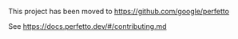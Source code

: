 This project has been moved to
https://github.com/google/perfetto

See https://docs.perfetto.dev/#/contributing.md
